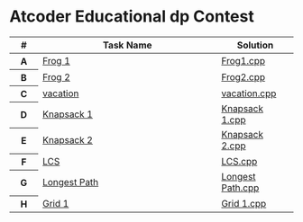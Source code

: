 # Atcoder  Educational dp Contest

<table class="table table-striped table-dark">
  <thead>
    <tr>
      <th width="1%" class="text-center" scope="col">#</th>
      <th width="10%" class="text-center" scope="col">Task Name</th>
      <th width="1%" class="text-center" scope="col">Solution</th>
    </tr>
  </thead>
  <tbody>
    <tr>
      <th scope="row">A</th>
     <td><a href="https://atcoder.jp/contests/dp/tasks/dp_a">Frog 1</a></td>
     <td><a href="https://github.com/rabeeadelbeabesh/atcoder-online-judge-solutions/blob/main/Atcoder-Frog%201.cpp">Frog1.cpp</a></td>
    </tr>
    <tr>
      <th scope="row">B</th>
     <td><a href="https://atcoder.jp/contests/dp/tasks/dp_b">Frog 2</a></td>
     <td><a href="https://github.com/rabeeadelbeabesh/atcoder-online-judge-solutions/blob/main/Atcoder%20-Frog%202.cpp">Frog2.cpp</a></td>
    </tr>
    <tr>
      <th scope="row">C</th>
     <td><a href="https://atcoder.jp/contests/dp/tasks/dp_c">vacation</a></td>
     <td><a href="https://github.com/rabeeadelbeabesh/atcoder-online-judge-solutions/blob/main/atcoder%20educational%20dp%20contest%20%20vacation.cpp">vacation.cpp</a></td>
    </tr>
     <tr>
      <th scope="row">D</th>
     <td><a href="https://atcoder.jp/contests/dp/tasks/dp_d">Knapsack 1</a></td>
     <td><a href="https://github.com/rabeeadelbeabesh/atcoder-online-judge-solutions/blob/main/atcoder%20educational%20dp%20contest%20Knapsack%201%20.cpp"> Knapsack 1.cpp</a></td>
    </tr>
       <tr>
      <th scope="row">E</th>
     <td><a href="https://atcoder.jp/contests/dp/tasks/dp_e">Knapsack 2</a></td>
     <td><a href="https://github.com/rabeeadelbeabesh/atcoder-online-judge-solutions/blob/main/atcoder%20educational%20dp%20contest%20knapsack%202%20.cpp"> Knapsack 2.cpp</a></td>
    </tr>
      <tr>
      <th scope="row">F</th>
     <td><a href="https://atcoder.jp/contests/dp/tasks/dp_f">LCS</a></td>
     <td><a href="https://github.com/rabeeadelbeabesh/atcoder-online-judge-solutions/blob/main/atcoder%20educational%20dp%20contest%20LCS.cpp"> LCS.cpp</a></td>
    </tr>
      <tr>
      <th scope="row">G</th>
     <td><a href="https://atcoder.jp/contests/dp/tasks/dp_g">Longest Path</a></td>
     <td><a href="https://github.com/rabeeadelbeabesh/atcoder-online-judge-solutions/blob/main/atcoder%20educational%20dp%20contest%20Longest%20Path.cpp"> Longest Path.cpp</a></td>
    </tr>
         <tr>
      <th scope="row">H</th>
     <td><a href="https://atcoder.jp/contests/dp/tasks/dp_h">Grid 1</a></td>
     <td><a href="https://github.com/rabeeadelbeabesh/atcoder-online-judge-solutions/blob/main/atcoder%20educational%20dp%20contest%20Grid%201.cpp">Grid 1.cpp</a>      </td>
    </tr>
  </tbody>
</table>
